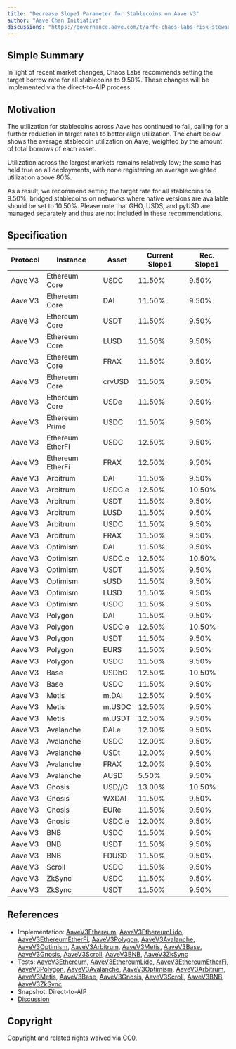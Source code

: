 ```yaml
---
title: "Decrease Slope1 Parameter for Stablecoins on Aave V3"
author: "Aave Chan Initiative"
discussions: "https://governance.aave.com/t/arfc-chaos-labs-risk-stewards-decrease-slope1-parameter-for-stablecoins-on-aave-v3-01-29-25/20841"
---
```


## Simple Summary

In light of recent market changes, Chaos Labs recommends setting the target borrow rate for all stablecoins to 9.50%. These changes will be implemented via the direct-to-AIP process.

## Motivation

The utilization for stablecoins across Aave has continued to fall, calling for a further reduction in target rates to better align utilization. The chart below shows the average stablecoin utilization on Aave, weighted by the amount of total borrows of each asset.

Utilization across the largest markets remains relatively low; the same has held true on all deployments, with none registering an average weighted utilization above 80%.

As a result, we recommend setting the target rate for all stablecoins to 9.50%; bridged stablecoins on networks where native versions are available should be set to 10.50%. Please note that GHO, USDS, and pyUSD are managed separately and thus are not included in these recommendations.

## Specification

| Protocol | Instance         | Asset  | **Current Slope1** | **Rec. Slope1** |
| -------- | ---------------- | ------ | ------------------ | --------------- |
| Aave V3  | Ethereum Core    | USDC   | 11.50%             | 9.50%           |
| Aave V3  | Ethereum Core    | DAI    | 11.50%             | 9.50%           |
| Aave V3  | Ethereum Core    | USDT   | 11.50%             | 9.50%           |
| Aave V3  | Ethereum Core    | LUSD   | 11.50%             | 9.50%           |
| Aave V3  | Ethereum Core    | FRAX   | 11.50%             | 9.50%           |
| Aave V3  | Ethereum Core    | crvUSD | 11.50%             | 9.50%           |
| Aave V3  | Ethereum Core    | USDe   | 11.50%             | 9.50%           |
| Aave V3  | Ethereum Prime   | USDC   | 11.50%             | 9.50%           |
| Aave V3  | Ethereum EtherFi | USDC   | 12.50%             | 9.50%           |
| Aave V3  | Ethereum EtherFi | FRAX   | 12.50%             | 9.50%           |
| Aave V3  | Arbitrum         | DAI    | 11.50%             | 9.50%           |
| Aave V3  | Arbitrum         | USDC.e | 12.50%             | 10.50%          |
| Aave V3  | Arbitrum         | USDT   | 11.50%             | 9.50%           |
| Aave V3  | Arbitrum         | LUSD   | 11.50%             | 9.50%           |
| Aave V3  | Arbitrum         | USDC   | 11.50%             | 9.50%           |
| Aave V3  | Arbitrum         | FRAX   | 11.50%             | 9.50%           |
| Aave V3  | Optimism         | DAI    | 11.50%             | 9.50%           |
| Aave V3  | Optimism         | USDC.e | 12.50%             | 10.50%          |
| Aave V3  | Optimism         | USDT   | 11.50%             | 9.50%           |
| Aave V3  | Optimism         | sUSD   | 11.50%             | 9.50%           |
| Aave V3  | Optimism         | LUSD   | 11.50%             | 9.50%           |
| Aave V3  | Optimism         | USDC   | 11.50%             | 9.50%           |
| Aave V3  | Polygon          | DAI    | 11.50%             | 9.50%           |
| Aave V3  | Polygon          | USDC.e | 12.50%             | 10.50%          |
| Aave V3  | Polygon          | USDT   | 11.50%             | 9.50%           |
| Aave V3  | Polygon          | EURS   | 11.50%             | 9.50%           |
| Aave V3  | Polygon          | USDC   | 11.50%             | 9.50%           |
| Aave V3  | Base             | USDbC  | 12.50%             | 10.50%          |
| Aave V3  | Base             | USDC   | 11.50%             | 9.50%           |
| Aave V3  | Metis            | m.DAI  | 12.50%             | 9.50%           |
| Aave V3  | Metis            | m.USDC | 12.50%             | 9.50%           |
| Aave V3  | Metis            | m.USDT | 12.50%             | 9.50%           |
| Aave V3  | Avalanche        | DAI.e  | 12.00%             | 9.50%           |
| Aave V3  | Avalanche        | USDC   | 12.00%             | 9.50%           |
| Aave V3  | Avalanche        | USDt   | 12.00%             | 9.50%           |
| Aave V3  | Avalanche        | FRAX   | 12.00%             | 9.50%           |
| Aave V3  | Avalanche        | AUSD   | 5.50%              | 9.50%           |
| Aave V3  | Gnosis           | USD//C | 13.00%             | 10.50%          |
| Aave V3  | Gnosis           | WXDAI  | 11.50%             | 9.50%           |
| Aave V3  | Gnosis           | EURe   | 11.50%             | 9.50%           |
| Aave V3  | Gnosis           | USDC.e | 12.00%             | 9.50%           |
| Aave V3  | BNB              | USDC   | 11.50%             | 9.50%           |
| Aave V3  | BNB              | USDT   | 11.50%             | 9.50%           |
| Aave V3  | BNB              | FDUSD  | 11.50%             | 9.50%           |
| Aave V3  | Scroll           | USDC   | 11.50%             | 9.50%           |
| Aave V3  | ZkSync           | USDC   | 11.50%             | 9.50%           |
| Aave V3  | ZkSync           | USDT   | 11.50%             | 9.50%           |

## References

- Implementation: [AaveV3Ethereum](https://github.com/bgd-labs/aave-proposals-v3/blob/main/src/20250203_Multi_DecreaseSlope1ParameterforStablecoinsonAaveV3/AaveV3Ethereum_DecreaseSlope1ParameterforStablecoinsonAaveV3_20250203.sol), [AaveV3EthereumLido](https://github.com/bgd-labs/aave-proposals-v3/blob/main/src/20250203_Multi_DecreaseSlope1ParameterforStablecoinsonAaveV3/AaveV3EthereumLido_DecreaseSlope1ParameterforStablecoinsonAaveV3_20250203.sol), [AaveV3EthereumEtherFi](https://github.com/bgd-labs/aave-proposals-v3/blob/main/src/20250203_Multi_DecreaseSlope1ParameterforStablecoinsonAaveV3/AaveV3EthereumEtherFi_DecreaseSlope1ParameterforStablecoinsonAaveV3_20250203.sol), [AaveV3Polygon](https://github.com/bgd-labs/aave-proposals-v3/blob/main/src/20250203_Multi_DecreaseSlope1ParameterforStablecoinsonAaveV3/AaveV3Polygon_DecreaseSlope1ParameterforStablecoinsonAaveV3_20250203.sol), [AaveV3Avalanche](https://github.com/bgd-labs/aave-proposals-v3/blob/main/src/20250203_Multi_DecreaseSlope1ParameterforStablecoinsonAaveV3/AaveV3Avalanche_DecreaseSlope1ParameterforStablecoinsonAaveV3_20250203.sol), [AaveV3Optimism](https://github.com/bgd-labs/aave-proposals-v3/blob/main/src/20250203_Multi_DecreaseSlope1ParameterforStablecoinsonAaveV3/AaveV3Optimism_DecreaseSlope1ParameterforStablecoinsonAaveV3_20250203.sol), [AaveV3Arbitrum](https://github.com/bgd-labs/aave-proposals-v3/blob/main/src/20250203_Multi_DecreaseSlope1ParameterforStablecoinsonAaveV3/AaveV3Arbitrum_DecreaseSlope1ParameterforStablecoinsonAaveV3_20250203.sol), [AaveV3Metis](https://github.com/bgd-labs/aave-proposals-v3/blob/main/src/20250203_Multi_DecreaseSlope1ParameterforStablecoinsonAaveV3/AaveV3Metis_DecreaseSlope1ParameterforStablecoinsonAaveV3_20250203.sol), [AaveV3Base](https://github.com/bgd-labs/aave-proposals-v3/blob/main/src/20250203_Multi_DecreaseSlope1ParameterforStablecoinsonAaveV3/AaveV3Base_DecreaseSlope1ParameterforStablecoinsonAaveV3_20250203.sol), [AaveV3Gnosis](https://github.com/bgd-labs/aave-proposals-v3/blob/main/src/20250203_Multi_DecreaseSlope1ParameterforStablecoinsonAaveV3/AaveV3Gnosis_DecreaseSlope1ParameterforStablecoinsonAaveV3_20250203.sol), [AaveV3Scroll](https://github.com/bgd-labs/aave-proposals-v3/blob/main/src/20250203_Multi_DecreaseSlope1ParameterforStablecoinsonAaveV3/AaveV3Scroll_DecreaseSlope1ParameterforStablecoinsonAaveV3_20250203.sol), [AaveV3BNB](https://github.com/bgd-labs/aave-proposals-v3/blob/main/src/20250203_Multi_DecreaseSlope1ParameterforStablecoinsonAaveV3/AaveV3BNB_DecreaseSlope1ParameterforStablecoinsonAaveV3_20250203.sol), [AaveV3ZkSync](https://github.com/bgd-labs/aave-proposals-v3/blob/main/zksync/src/20250203_Multi_DecreaseSlope1ParameterforStablecoinsonAaveV3/AaveV3ZkSync_DecreaseSlope1ParameterforStablecoinsonAaveV3_20250203.sol)
- Tests: [AaveV3Ethereum](https://github.com/bgd-labs/aave-proposals-v3/blob/main/src/20250203_Multi_DecreaseSlope1ParameterforStablecoinsonAaveV3/AaveV3Ethereum_DecreaseSlope1ParameterforStablecoinsonAaveV3_20250203.t.sol), [AaveV3EthereumLido](https://github.com/bgd-labs/aave-proposals-v3/blob/main/src/20250203_Multi_DecreaseSlope1ParameterforStablecoinsonAaveV3/AaveV3EthereumLido_DecreaseSlope1ParameterforStablecoinsonAaveV3_20250203.t.sol), [AaveV3EthereumEtherFi](https://github.com/bgd-labs/aave-proposals-v3/blob/main/src/20250203_Multi_DecreaseSlope1ParameterforStablecoinsonAaveV3/AaveV3EthereumEtherFi_DecreaseSlope1ParameterforStablecoinsonAaveV3_20250203.t.sol), [AaveV3Polygon](https://github.com/bgd-labs/aave-proposals-v3/blob/main/src/20250203_Multi_DecreaseSlope1ParameterforStablecoinsonAaveV3/AaveV3Polygon_DecreaseSlope1ParameterforStablecoinsonAaveV3_20250203.t.sol), [AaveV3Avalanche](https://github.com/bgd-labs/aave-proposals-v3/blob/main/src/20250203_Multi_DecreaseSlope1ParameterforStablecoinsonAaveV3/AaveV3Avalanche_DecreaseSlope1ParameterforStablecoinsonAaveV3_20250203.t.sol), [AaveV3Optimism](https://github.com/bgd-labs/aave-proposals-v3/blob/main/src/20250203_Multi_DecreaseSlope1ParameterforStablecoinsonAaveV3/AaveV3Optimism_DecreaseSlope1ParameterforStablecoinsonAaveV3_20250203.t.sol), [AaveV3Arbitrum](https://github.com/bgd-labs/aave-proposals-v3/blob/main/src/20250203_Multi_DecreaseSlope1ParameterforStablecoinsonAaveV3/AaveV3Arbitrum_DecreaseSlope1ParameterforStablecoinsonAaveV3_20250203.t.sol), [AaveV3Metis](https://github.com/bgd-labs/aave-proposals-v3/blob/main/src/20250203_Multi_DecreaseSlope1ParameterforStablecoinsonAaveV3/AaveV3Metis_DecreaseSlope1ParameterforStablecoinsonAaveV3_20250203.t.sol), [AaveV3Base](https://github.com/bgd-labs/aave-proposals-v3/blob/main/src/20250203_Multi_DecreaseSlope1ParameterforStablecoinsonAaveV3/AaveV3Base_DecreaseSlope1ParameterforStablecoinsonAaveV3_20250203.t.sol), [AaveV3Gnosis](https://github.com/bgd-labs/aave-proposals-v3/blob/main/src/20250203_Multi_DecreaseSlope1ParameterforStablecoinsonAaveV3/AaveV3Gnosis_DecreaseSlope1ParameterforStablecoinsonAaveV3_20250203.t.sol), [AaveV3Scroll](https://github.com/bgd-labs/aave-proposals-v3/blob/main/src/20250203_Multi_DecreaseSlope1ParameterforStablecoinsonAaveV3/AaveV3Scroll_DecreaseSlope1ParameterforStablecoinsonAaveV3_20250203.t.sol), [AaveV3BNB](https://github.com/bgd-labs/aave-proposals-v3/blob/main/src/20250203_Multi_DecreaseSlope1ParameterforStablecoinsonAaveV3/AaveV3BNB_DecreaseSlope1ParameterforStablecoinsonAaveV3_20250203.t.sol), [AaveV3ZkSync](https://github.com/bgd-labs/aave-proposals-v3/blob/main/zksync/src/20250203_Multi_DecreaseSlope1ParameterforStablecoinsonAaveV3/AaveV3ZkSync_DecreaseSlope1ParameterforStablecoinsonAaveV3_20250203.t.sol)
- Snapshot: Direct-to-AIP
- [Discussion](https://governance.aave.com/t/arfc-chaos-labs-risk-stewards-decrease-slope1-parameter-for-stablecoins-on-aave-v3-01-29-25/20841)

## Copyright

Copyright and related rights waived via [CC0](https://creativecommons.org/publicdomain/zero/1.0/).
